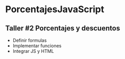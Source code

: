 # PorcentajesJavaScript

## Taller #2 Porcentajes y descuentos
- Definir formulas
- Implementar funciones
- Integrar JS y HTML